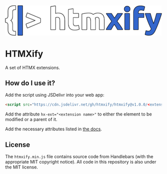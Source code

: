 ![Project logo](./img/logo.png)
# HTMXify
A set of HTMX extensions.

## How do I use it?
Add the script using JSDelivr into your web app:
```html
<script src="https://cdn.jsdelivr.net/gh/htmxify/htmxify@v1.0.0/<extension name>.min.js"></script>
```
Add the attribute `hx-ext="<extension name>"` to either the element to be modified or a parent of it.

Add the necessary attributes listed in [the docs](https://htmxify.com).

## License
The `htmxify.min.js` file contains source code from Handlebars (with the appropriate MIT copyright notice). All code in this repository is also under the MIT license.